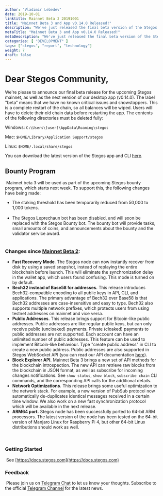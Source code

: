 ```yaml
---
author: "Vladimir Lebedev"
date: 2019-10-01
linktitle: Mainnet Beta 3 20191001
title: "Mainnet Beta 3 and App v0.14.0 Released!"
description: "We've just released the final beta version of the Stegos mainnet for testing."
metaTitle: "Mainnet Beta 3 and App v0.14.0 Released!"
metaDescription: "We've just released the final beta version of the Stegos mainnet for testing."
categories: [ "DEVELOPMENT" ]
tags: ["stegos", "report", "technology"]
weight: 7
draft: false
---
```

# Dear Stegos Community,

We're please to announce our final beta release for the upcoming Stegos mainnet, as well as the next version of our desktop app (v0.14.0). The label "beta" means that we have no known critical issues and showstoppers. This is a complete restart of the chain, so all balances will be wiped. Users will have to delete their old chain data before restarting the app. The contents of the following directories must be deleted fully:

Windows: `C:\Users\[user]\AppData\Roaming\stegos`

Mac: `$HOME/Library/Application Support/stegos`

Linux: `$HOME/.local/share/stegos`

​You can download the latest version of the Stegos app and CLI [here](https://github.com/stegos/stegos/releases).

## Bounty Program
​
Mainnet beta 3 will be used as part of the upcoming Stegos bounty program, which starts next week. To support this, the following changes have being made:

- The staking threshold has been temporarily reduced from 50,000 to 1,000 tokens.</br>​
- The Stegos Leprechaun bot has been disabled, and will soon be replaced with the Stegos Bounty bot. The bounty bot will provide tasks, small amounts of coins, and announcements about the bounty and the validator service award.</br>​

### Changes since [Mainnet Beta 2](https://github.com/stegos/stegos/releases/tag/v0.13):

- **Fast Recovery Mode**. The Stegos node can now instantly recover from disk by using a saved snapshot, instead of replaying the entire blockchain before launch. This will eliminate the synchronization delay in the wallet app, which users found confusing. This mode is turned on by default.
- **Bech32 instead of Base58 for addresses.** This release introduces Bech32-compatible encoding to all public keys in API, CLI, and applications. The primary advantage of Bech32 over Base58 is that Bech32 addresses are case-insensitive and easy to type. Bech32 also supports multiple network prefixes, which protects users from using testnet addresses on mainnet and vice versa.
- **Public Addresses**. This release brings support for Bitcoin-like public addresses. Public addresses are like regular public keys, but can only receive public (uncloaked) payments. Private (cloaked) payments to public addresses are not supported. Each account can have an unlimited number of public addresses. This feature can be used to implement Bitcoin-like behaviour. Type "create public address" in CLI to create a new public address. Public addresses are also supported in Stegos WebSocket API (you can read our API documentation [here](https://docs.stegos.com/developers/websocket_api)).
- **Block Explorer API.** Mainnet Beta 3 brings a new set of API methods for the blockchain introspection. The new API can retrieve raw blocks from the blockchain in JSON format, as well as subscribe for incoming changes notifications. See `show status`, `show block`, `subscribe chain` CLI commands, and the corresponding API calls for the additional details.
- **Network Optimizations.** This release brings some useful optimization to the network stack. For example, a new version of PubSub protocol now automatically de-duplicates identical messages received in a certain time window. We also work on a new fast synchronization protocol which will be available in the next release.
- **ARM64 port.** Stegos node has been successfully ported to 64-bit ARM processors. The latest version of the node has been tested on the 64-bit version of Manjaro Linux for Raspberry Pi 4, but other 64-bit Linux distributions should work as well.

​
### Getting Started
​
See [https://docs.stegos.com](https://docs.stegos.com)
​
### Feedback
​
Please join us on [Telegram Chat](https://stg.to/tgc) to let us know your thoughts. Subscribe to the official [Telegram Channel](https://stg.to/tgn) for the latest news.
